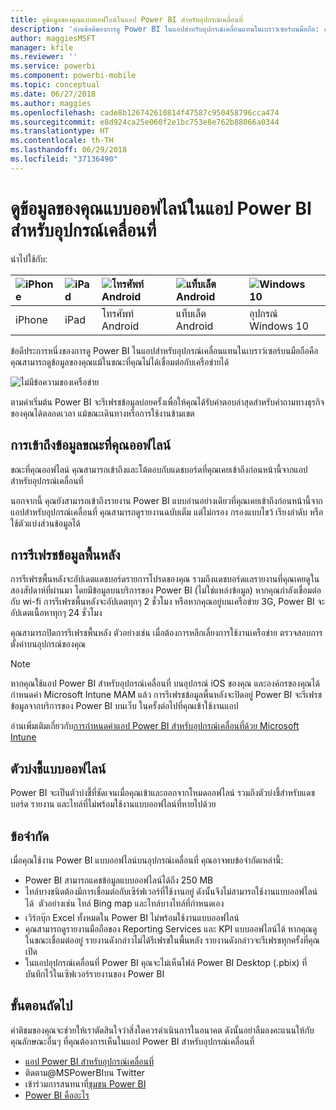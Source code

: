 ```yaml
---
title: ดูข้อมูลของคุณแบบออฟไลน์ในแอป Power BI สำหรับอุปกรณ์เคลื่อนที่
description: 'อ่านข้อดีของการดู Power BI ในแอปสำหรับอุปกรณ์เคลื่อนแทนในเบราว์เซอร์บนมือถือ: คุณสามารถดูข้อมูลของคุณแม้ในขณะที่คุณไม่ได้เชื่อมต่อกับเครือข่ายได้'
author: maggiesMSFT
manager: kfile
ms.reviewer: ''
ms.service: powerbi
ms.component: powerbi-mobile
ms.topic: conceptual
ms.date: 06/27/2018
ms.author: maggies
ms.openlocfilehash: cade8b126742610814f47587c950458796cca474
ms.sourcegitcommit: e8d924ca25e060f2e1bc753e8e762b88066a0344
ms.translationtype: HT
ms.contentlocale: th-TH
ms.lasthandoff: 06/29/2018
ms.locfileid: "37136490"
---
```

# <a name="view-your-data-offline-in-the-power-bi-mobile-apps"></a>ดูข้อมูลของคุณแบบออฟไลน์ในแอป Power BI สำหรับอุปกรณ์เคลื่อนที่
นำไปใช้กับ:

| ![iPhone](media/mobile-apps-offline-data/iphone-logo-50-px.png) | ![iPad](media/mobile-apps-offline-data/ipad-logo-50-px.png) | ![โทรศัพท์ Android](media/mobile-apps-offline-data/android-phone-logo-50-px.png) | ![แท็บเล็ต Android](media/mobile-apps-offline-data/android-tablet-logo-50-px.png) | ![Windows 10](media/mobile-apps-offline-data/win-10-logo-50-px.png) |
|:--- |:--- |:--- |:--- |:--- |
| iPhone |iPad |โทรศัพท์ Android |แท็บเล็ต Android |อุปกรณ์ Windows 10 |

ข้อดีประการหนึ่งของการดู Power BI ในแอปสำหรับอุปกรณ์เคลื่อนแทนในเบราว์เซอร์บนมือถือคือ คุณสามารถดูข้อมูลของคุณแม้ในขณะที่คุณไม่ได้เชื่อมต่อกับเครือข่ายได้ 

![ไม่มีข้อความของเครือข่าย](media/mobile-apps-offline-data/power-bi-iphone-no-network.png)

ตามค่าเริ่มต้น Power BI จะรีเฟรชข้อมูลบ่อยครั้งเพื่อให้คุณได้รับคำตอบล่าสุดสำหรับคำถามทางธุรกิจของคุณได้ตลอดเวลา แม้ขณะเดินทางหรือการใช้งานข้ามเขต

## <a name="data-access-while-youre-offline"></a>การเข้าถึงข้อมูลขณะที่คุณออฟไลน์
ขณะที่คุณออฟไลน์ คุณสามารถเข้าถึงและโต้ตอบกับแดชบอร์ดที่คุณเคยเข้าถึงก่อนหน้านี้จากแอปสำหรับอุปกรณ์เคลื่อนที่

นอกจากนี้ คุณยังสามารถเข้าถึงรายงาน Power BI แบบอ่านอย่างเดียวที่คุณเคยเข้าถึงก่อนหน้านี้จากแอปสำหรับอุปกรณ์เคลื่อนที่ คุณสามารถดูรายงานฉบับเต็ม แต่ไม่กรอง กรองแบบไขว้ เรียงลำดับ หรือใช้ตัวแบ่งส่วนข้อมูลได้

## <a name="background-data-refresh"></a>การรีเฟรชข้อมูลพื้นหลัง
การรีเฟรชพื้นหลังจะอัปเดตแดชบอร์ดรายการโปรดของคุณ รวมถึงแดชบอร์ดแลรายงานที่คุณเคยดูในสองสัปดาห์ที่ผ่านมา โดยมีข้อมูลบนบริการของ Power BI (ไม่ใช่แหล่งข้อมูล) หากคุณกำลังเชื่อมต่อกับ wi-fi การรีเฟรชพื้นหลังจะอัปเดตทุกๆ 2 ชั่วโมง หรือหากคุณอยู่บนเครือข่าย 3G, Power BI จะอัปเดตเนื้อหาทุกๆ 24 ชั่วโมง

คุณสามารถปิดการรีเฟรชพื้นหลัง ตัวอย่างเช่น เมื่อต้องการหลีกเลี่ยงการใช้งานเครือข่าย ตรวจสอบการตั้งค่าบนอุปกรณ์ของคุณ

> [!NOTE]
> หากคุณใช้แอป Power BI สำหรับอุปกรณ์เคลื่อนที่ บนอุปกรณ์ iOS ของคุณ และองค์กรของคุณได้กำหนดค่า Microsoft Intune MAM แล้ว การรีเฟรชข้อมูลพื้นหลังจะปิดอยู่ Power BI จะรีเฟรชข้อมูลจากบริการของ Power BI บนเว็บ ในครั้งต่อไปที่คุณเข้าใช้งานแอป
> 
> อ่านเพิ่มเติมเกี่ยวกับ[การกำหนดค่าแอป Power BI สำหรับอุปกรณ์เคลื่อนที่ด้วย Microsoft Intune](service-admin-mobile-intune.md) 
> 
> 

## <a name="offline-indicators"></a>ตัวบ่งชี้แบบออฟไลน์
Power BI จะเป็นตัวบ่งชี้ที่ชัดเจนเมื่อคุณเข้าและออกจากโหมดออฟไลน์ รวมถึงตัวบ่งชี้สำหรับแดชบอร์ด รายงาน และไทล์ที่ไม่พร้อมใช้งานแบบออฟไลน์ที่หายไปด้วย

## <a name="limitations"></a>ข้อจำกัด
เมื่อคุณใช้งาน Power BI แบบออฟไลน์บนอุปกรณ์เคลื่อนที่ คุณอาจพบข้อจำกัดเหล่านี้:

* Power BI สามารถแคชข้อมูลแบบออฟไลน์ได้ถึง 250 MB
* ไทล์บางชนิดต้องมีการเชื่อมต่อกับเซิร์ฟเวอร์ที่ใช้งานอยู่ ดังนั้นจึงไม่สามารถใช้งานแบบออฟไลน์ได้ &#151; ตัวอย่างเช่น ไทล์ Bing map และไทล์บางไทล์ที่กำหนดเอง
* เวิร์กบุ๊ก Excel ทั้งหมดใน Power BI ไม่พร้อมใช้งานแบบออฟไลน์
* คุณสามารถดูรายงานมือถือของ Reporting Services และ KPI แบบออฟไลน์ได้ หากคุณดูในขณะเชื่อมต่ออยู่ รายงานดังกล่าวไม่ได้รีเฟรชในพื้นหลัง รายงานดังกล่าวจะรีเฟรชทุกครั้งที่คุณเปิด
* ในแอปอุปกรณ์เคลื่อนที่ Power BI คุณจะไม่เห็นไฟล์ Power BI Desktop (.pbix) ที่บันทึกไว้ในเซิฟเวอร์รายงานของ Power BI 

## <a name="next-steps"></a>ขั้นตอนถัดไป
คำติชมของคุณจะช่วยให้เราตัดสินใจว่าสิ่งใดควรดำเนินการในอนาคต ดังนั้นอย่าลืมลงคะแนนให้กับคุณลักษณะอื่นๆ ที่คุณต้องการเห็นในแอป Power BI สำหรับอุปกรณ์เคลื่อนที่ 

* [แอป Power BI สำหรับอุปกรณ์เคลื่อนที่](mobile-apps-for-mobile-devices.md)
* ติดตาม@MSPowerBIบน Twitter
* เข้าร่วมการสนทนาที่[ชุมชน Power BI](http://community.powerbi.com/)
* [Power BI คืออะไร](power-bi-overview.md)


